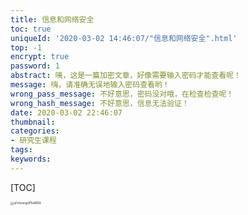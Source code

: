 ```yaml
---
title: 信息和网络安全
toc: true
uniqueId: '2020-03-02 14:46:07/"信息和网络安全".html'
top: -1
encrypt: true
password: 1
abstract: 咦，这是一篇加密文章，好像需要输入密码才能查看呢！
message: 嗨，请准确无误地输入密码查看哟！
wrong_pass_message: 不好意思，密码没对哦，在检查检查呢！
wrong_hash_message: 不好意思，信息无法验证！
date: 2020-03-02 22:46:07
thumbnail:
categories:
- 研究生课程
tags:
keywords:
---
```



[TOC]

<!--more-->

<img src="https://i.loli.net/2020/03/02/uFchvxngUP5eWDX.png" alt="uFchvxngUP5eWDX" style="zoom:33%;" />
